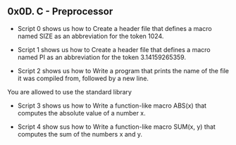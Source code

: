 ## 0x0D. C - Preprocessor

* Script 0 shows us how to Create a header file that defines a macro named SIZE as an abbreviation for the token 1024.

* Script 1 shows us how to Create a header file that defines a macro named PI as an abbreviation for the token 3.14159265359.

* Script 2 shows us how to Write a program that prints the name of the file it was compiled from, followed by a new line.

You are allowed to use the standard library

* Script 3 shows us how to Write a function-like macro ABS(x) that computes the absolute value of a number x.

* Script 4 show sus how to Write a function-like macro SUM(x, y) that computes the sum of the numbers x and y.
